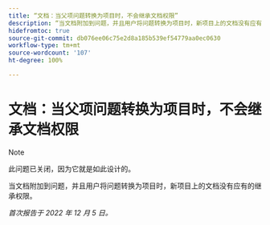 ```yaml
---
title: “文档：当父项问题转换为项目时，不会继承文档权限”
description: “当文档附加到问题，并且用户将问题转换为项目时，新项目上的文档没有应有的继承权限。”
hidefromtoc: true
source-git-commit: db076ee06c75e2d8a185b539ef54779aa0ec0630
workflow-type: tm+mt
source-wordcount: '107'
ht-degree: 100%

---
```



# 文档：当父项问题转换为项目时，不会继承文档权限

>[!NOTE]
>
>此问题已关闭，因为它就是如此设计的。

<!--This issue is on both WF and WFP TOCs-->

当文档附加到问题，并且用户将问题转换为项目时，新项目上的文档没有应有的继承权限。

_首次报告于 2022 年 12 月 5 日。_

